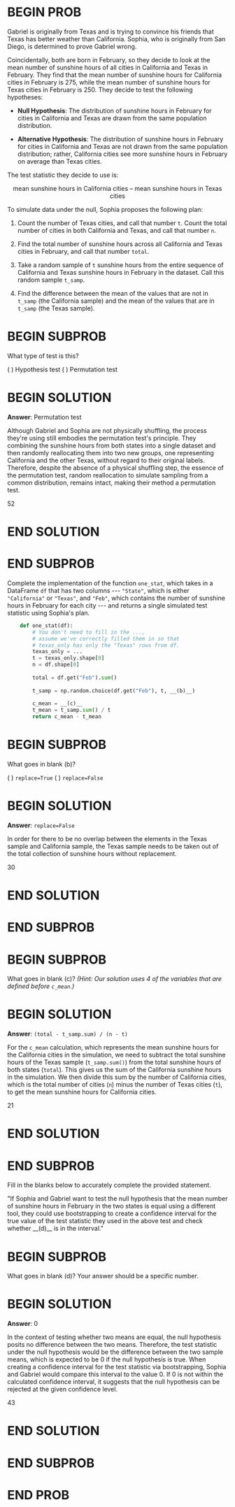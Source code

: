 # BEGIN PROB

Gabriel is originally from Texas and is trying to convince his friends
that Texas has better weather than California. Sophia, who is originally
from San Diego, is determined to prove Gabriel wrong.

Coincidentally, both are born in February, so they decide to look at the
mean number of sunshine hours of all cities in California and Texas in
February. They find that the mean number of sunshine hours for
California cities in February is 275, while the mean number of sunshine
hours for Texas cities in February is 250. They decide to test the
following hypotheses:

-   **Null Hypothesis**: The distribution of sunshine hours in February
    for cities in California and Texas are drawn from the same
    population distribution.

-   **Alternative Hypothesis**: The distribution of sunshine hours in
    February for cities in California and Texas are not drawn from the
    same population distribution; rather, California cities see more
    sunshine hours in February on average than Texas cities.

The test statistic they decide to use is:

$$\text{mean sunshine hours in California cities – mean sunshine hours in Texas cities}$$

To simulate data under the null, Sophia proposes the following plan:

1.  Count the number of Texas cities, and call that number `t`. Count
    the total number of cities in both California and Texas, and call
    that number `n`.

2.  Find the total number of sunshine hours across all California and
    Texas cities in February, and call that number `total`.

3.  Take a random sample of `t` sunshine hours from the entire sequence
    of California and Texas sunshine hours in February in the dataset.
    Call this random sample `t_samp`.

4.  Find the difference between the mean of the values that are not in
    `t_samp` (the California sample) and the mean of the values that are
    in `t_samp` (the Texas sample).

# BEGIN SUBPROB

What type of test is this?

( ) Hypothesis test 
( ) Permutation test

# BEGIN SOLUTION

**Answer**: Permutation test

Although Gabriel and Sophia are not physically shuffling, the process they're using still embodies the permutation test's principle. They combining the sunshine hours from both states into a single dataset and then randomly reallocating them into two new groups, one representing California and the other Texas, without regard to their original labels. Therefore, despite the absence of a physical shuffling step, the essence of the permutation test, random reallocation to simulate sampling from a common distribution, remains intact, making their method a permutation test.

<average>52</average>

# END SOLUTION

# END SUBPROB

Complete the implementation of the function `one_stat`, which takes in a
DataFrame `df` that has two columns --- `"State"`, which is either
`"California"` or `"Texas"`, and `"Feb"`, which contains the number of
sunshine hours in February for each city --- and returns a single
simulated test statistic using Sophia's plan.

```py
    def one_stat(df):
        # You don't need to fill in the ...,
        # assume we've correctly filled them in so that
        # texas_only has only the "Texas" rows from df.
        texas_only = ...
        t = texas_only.shape[0]
        n = df.shape[0]
        
        total = df.get("Feb").sum()
        
        t_samp = np.random.choice(df.get("Feb"), t, __(b)__)
        
        c_mean = __(c)__
        t_mean = t_samp.sum() / t
        return c_mean - t_mean
```

# BEGIN SUBPROB

What goes in blank (b)?

( ) `replace=True` 
( ) `replace=False`

# BEGIN SOLUTION

**Answer**: `replace=False`

In order for there to be no overlap between the elements in the Texas sample and California sample, the Texas sample needs to be taken out of the total collection of sunshine hours without replacement.

<average>30</average>

# END SOLUTION

# END SUBPROB


# BEGIN SUBPROB

What goes in blank (c)? *(Hint: Our solution uses 4 of the variables
that are defined before `c_mean`.)*

# BEGIN SOLUTION

**Answer**: `(total - t_samp.sum) / (n - t)`

For the `c_mean` calculation, which represents the mean sunshine hours for the California cities in the simulation, we need to subtract the total sunshine hours of the Texas sample (`t_samp.sum()`) from the total sunshine hours of both states (`total`). This gives us the sum of the California sunshine hours in the simulation. We then divide this sum by the number of California cities, which is the total number of cities (`n`) minus the number of Texas cities (`t`), to get the mean sunshine hours for California cities.

<average>21</average>

# END SOLUTION

# END SUBPROB

Fill in the blanks below to accurately complete the provided statement.


"If Sophia and Gabriel want to test the null hypothesis that the mean
number of sunshine hours in February in the two states is equal using a
different tool, they could use bootstrapping to create a confidence
interval for the true value of the test statistic they used in the above
test and check whether \_\_(d)\_\_ is in the interval.\"


# BEGIN SUBPROB

What goes in blank (d)? Your answer should be a specific number.

# BEGIN SOLUTION

**Answer**: 0

In the context of testing whether two means are equal, the null hypothesis posits no difference between the two means. Therefore, the test statistic under the null hypothesis would be the difference between the two sample means, which is expected to be 0 if the null hypothesis is true. When creating a confidence interval for the test statistic via bootstrapping, Sophia and Gabriel would compare this interval to the value 0. If 0 is not within the calculated confidence interval, it suggests that the null hypothesis can be rejected at the given confidence level.

<average>43</average>

# END SOLUTION

# END SUBPROB

# END PROB
